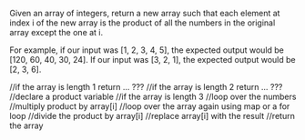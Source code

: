 Given an array of integers, return a new array such that each element at index i of the new array is the product of all the numbers in the original array except the one at i.

For example, if our input was [1, 2, 3, 4, 5], the expected output would be [120, 60, 40, 30, 24]. If our input was [3, 2, 1], the expected output would be [2, 3, 6].

//if the array is length 1 return ... ???
//if the array is length 2 return ... ???
//declare a product variable
//if the array is length 3
//loop over the numbers
//multiply product by array[i]
//loop over the array again using map or a for loop
//divide the product by array[i]
//replace array[i] with the result
//return the array
